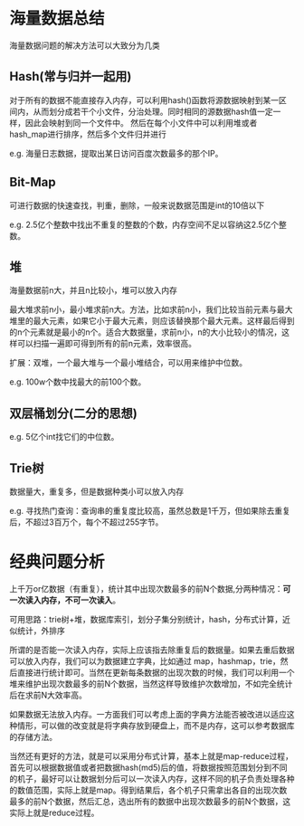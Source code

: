 # 海量数据总结
海量数据问题的解决方法可以大致分为几类

## Hash(常与归并一起用)
对于所有的数据不能直接存入内存，可以利用hash()函数将源数据映射到某一区间内，从而划分成若干个小文件，分治处理。同时相同的源数据hash值一定一样，因此会映射到同一个文件中。
然后在每个小文件中可以利用堆或者hash_map进行排序，然后多个文件归并进行

e.g. 海量日志数据，提取出某日访问百度次数最多的那个IP。

## Bit-Map
可进行数据的快速查找，判重，删除，一般来说数据范围是int的10倍以下

e.g. 2.5亿个整数中找出不重复的整数的个数，内存空间不足以容纳这2.5亿个整数。

## 堆
海量数据前n大，并且n比较小，堆可以放入内存

最大堆求前n小，最小堆求前n大。方法，比如求前n小，我们比较当前元素与最大堆里的最大元素，如果它小于最大元素，则应该替换那个最大元素。这样最后得到的n个元素就是最小的n个。适合大数据量，求前n小，n的大小比较小的情况，这样可以扫描一遍即可得到所有的前n元素，效率很高。

扩展：双堆，一个最大堆与一个最小堆结合，可以用来维护中位数。

e.g. 100w个数中找最大的前100个数。

## 双层桶划分(二分的思想)
e.g. 5亿个int找它们的中位数。

## Trie树
数据量大，重复多，但是数据种类小可以放入内存

e.g. 寻找热门查询：查询串的重复度比较高，虽然总数是1千万，但如果除去重复后，不超过3百万个，每个不超过255字节。

# 经典问题分析
上千万or亿数据（有重复），统计其中出现次数最多的前N个数据,分两种情况：**可一次读入内存，不可一次读入**。

可用思路：trie树+堆，数据库索引，划分子集分别统计，hash，分布式计算，近似统计，外排序

所谓的是否能一次读入内存，实际上应该指去除重复后的数据量。如果去重后数据可以放入内存，我们可以为数据建立字典，比如通过 map，hashmap，trie，然后直接进行统计即可。当然在更新每条数据的出现次数的时候，我们可以利用一个堆来维护出现次数最多的前N个数据，当然这样导致维护次数增加，不如完全统计后在求前N大效率高。

如果数据无法放入内存。一方面我们可以考虑上面的字典方法能否被改进以适应这种情形，可以做的改变就是将字典存放到硬盘上，而不是内存，这可以参考数据库的存储方法。

当然还有更好的方法，就是可以采用分布式计算，基本上就是map-reduce过程，首先可以根据数据值或者把数据hash(md5)后的值，将数据按照范围划分到不同的机子，最好可以让数据划分后可以一次读入内存，这样不同的机子负责处理各种的数值范围，实际上就是map。得到结果后，各个机子只需拿出各自的出现次数最多的前N个数据，然后汇总，选出所有的数据中出现次数最多的前N个数据，这实际上就是reduce过程。
